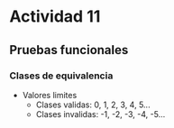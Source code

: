 # Actividad 11
## Pruebas funcionales
### Clases de equivalencia
- Valores limites
    - Clases validas: 0, 1, 2, 3, 4, 5...
    - Clases invalidas: -1, -2, -3, -4, -5...
